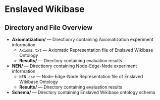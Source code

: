 # Enslaved Wikibase

## Directory and File Overview
* **Axiomatization/** — Directionry containing Axiomatization experiment information
    * `Axioms.txt` — Axiomatic Representation file of Enslaved Wikibase Ontology
    * **Results/** — Directory containing evaluation results
* **NEN/** — Directionry containing Node-Edge-Node experiment information
    * `NEN.csv` — Node-Edge-Node Representation file of Enslaved Wikibase Ontology
    * **Results/** — Directory containing evaluation results
* **Schema/** — Directory containing Enslaved Wikibase ontology schema